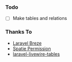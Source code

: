 ### Todo

-   [ ] Make tables and relations

### Thanks To

-   [Laravel Breze](https://laravel.com/docs/8.x/starter-kits)
-   [Spatie Permission](https://spatie.be/docs/laravel-permission/v4/introduction)
-   [laravel-livewire-tables](https://github.com/rappasoft/laravel-livewire-tables)
